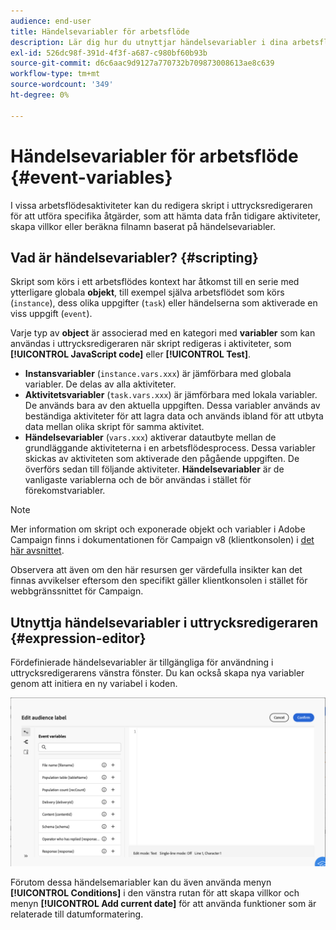 ```yaml
---
audience: end-user
title: Händelsevariabler för arbetsflöde
description: Lär dig hur du utnyttjar händelsevariabler i dina arbetsflöden.
exl-id: 526dc98f-391d-4f3f-a687-c980bf60b93b
source-git-commit: d6c6aac9d9127a770732b709873008613ae8c639
workflow-type: tm+mt
source-wordcount: '349'
ht-degree: 0%

---
```


# Händelsevariabler för arbetsflöde {#event-variables}

I vissa arbetsflödesaktiviteter kan du redigera skript i uttrycksredigeraren för att utföra specifika åtgärder, som att hämta data från tidigare aktiviteter, skapa villkor eller beräkna filnamn baserat på händelsevariabler.

## Vad är händelsevariabler? {#scripting}

Skript som körs i ett arbetsflödes kontext har åtkomst till en serie med ytterligare globala **objekt**, till exempel själva arbetsflödet som körs (`instance`), dess olika uppgifter (`task`) eller händelserna som aktiverade en viss uppgift (`event`).

Varje typ av **object** är associerad med en kategori med **variabler** som kan användas i uttrycksredigeraren när skript redigeras i aktiviteter, som **[!UICONTROL JavaScript code]** eller **[!UICONTROL Test]**.

* **Instansvariabler** (`instance.vars.xxx`) är jämförbara med globala variabler. De delas av alla aktiviteter.
* **Aktivitetsvariabler** (`task.vars.xxx`) är jämförbara med lokala variabler. De används bara av den aktuella uppgiften. Dessa variabler används av beständiga aktiviteter för att lagra data och används ibland för att utbyta data mellan olika skript för samma aktivitet.
* **Händelsevariabler** (`vars.xxx`) aktiverar datautbyte mellan de grundläggande aktiviteterna i en arbetsflödesprocess. Dessa variabler skickas av aktiviteten som aktiverade den pågående uppgiften. De överförs sedan till följande aktiviteter. **Händelsevariabler** är de vanligaste variablerna och de bör användas i stället för förekomstvariabler.

>[!NOTE]
>
>Mer information om skript och exponerade objekt och variabler i Adobe Campaign finns i dokumentationen för Campaign v8 (klientkonsolen) i [det här avsnittet](https://experienceleague.adobe.com/sv/docs/campaign/automation/workflows/advanced-management/javascript-scripts-and-templates).
>
>Observera att även om den här resursen ger värdefulla insikter kan det finnas avvikelser eftersom den specifikt gäller klientkonsolen i stället för webbgränssnittet för Campaign.

## Utnyttja händelsevariabler i uttrycksredigeraren {#expression-editor}

Fördefinierade händelsevariabler är tillgängliga för användning i uttrycksredigerarens vänstra fönster. Du kan också skapa nya variabler genom att initiera en ny variabel i koden.

![Skärmbild som visar fördefinierade händelsevariabler i uttrycksredigerarens vänstra ruta](assets/event-variables.png)

Förutom dessa händelsemariabler kan du även använda menyn **[!UICONTROL Conditions]** i den vänstra rutan för att skapa villkor och menyn **[!UICONTROL Add current date]** för att använda funktioner som är relaterade till datumformatering.